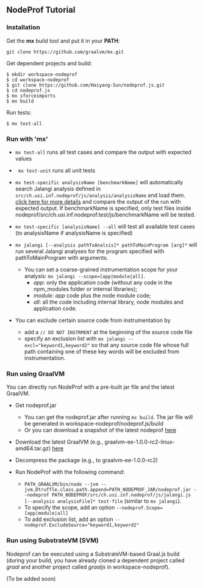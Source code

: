 
## NodeProf Tutorial

### Installation

Get the __mx__ build tool and put it in your __PATH__:

```
git clone https://github.com/graalvm/mx.git
```

Get dependent projects and build:

```
$ mkdir workspace-nodeprof
$ cd workspace-nodeprof
$ git clone https://github.com/Haiyang-Sun/nodeprof.js.git
$ cd nodeprof.js
$ mx sforceimports
$ mx build
```

Run tests:
```
$ mx test-all
```

### Run with 'mx'

- ``` mx test-all ``` runs all test cases and compare the output with expected values

- ``` mx test-unit``` runs all unit tests

- ``` mx test-specific analysisName [benchmarkName] ``` will automatically search Jalangi analysis defined in ```src/ch.usi.inf.nodeprof/js/analysis/analysisName``` and load them. [click here for more details](https://github.com/Haiyang-Sun/nodeprof.js/tree/master/src/ch.usi.inf.nodeprof/js/analysis) and compare the output of the run with expected output.
If benchmarkName is specified, only test files inside nodeprof/src/ch.usi.inf.nodeprof.test/js/benchmarkName will be tested.

- ``` mx test-specific [analysisName] --all ``` will test all available test cases (to analysisName if analysisName is specified)

- ``` mx jalangi [--analysis pathToAnalsis]* pathToMainProgram [arg]* ``` will run several Jalangi analyses for the program specified with pathToMainProgram with arguments.
  * You can set a coarse-grained instrumentation scope for your analysis: ``` mx jalangi --scope=[app|module|all] ```.
    - _app_: only the application code (without any code in the npm_modules folder or internal libraries);
    - _module_: _app_ code plus the node module code;
    - _all_: all the code including internal library, node modules and application code.
- You can exclude certain source code from instrumentation by
  * add a ```// DO NOT INSTRMENT``` at the beginning of the source code file
  * specify an exclusion list with ```mx jalangi --excl="keyword1,keyword2"``` so that any source code file whose full path containing one of these key words will be excluded from instrumentation.

### Run using GraalVM

  You can directly run NodeProf with a pre-built jar file and the latest GraalVM.
  - Get nodeprof.jar
    * You can get the nodeprof.jar after running ```mx build```. The jar file will be generated in workspace-nodeprof/nodeprof.js/build
    * Or you can download a snapshot of the latest nodeprof [here](https://github.com/Haiyang-Sun/nodeprof.js/tree/master/snapshot/nodeprof.jar)

  - Download the latest GraalVM (e.g., graalvm-ee-1.0.0-rc2-linux-amd64.tar.gz) [here](http://www.oracle.com/technetwork/oracle-labs/program-languages/downloads/index.html)

  - Decompress the package (e.g., to graalvm-ee-1.0.0-rc2)

  - Run NodeProf with the following command:
    * ``` PATH_GRAALVM/bin/node --jvm --jvm.Dtruffle.class.path.append=PATH_NODEPROF_JAR/nodeprof.jar --nodeprof PATH_NODEPROF/src/ch.usi.inf.nodeprof/js/jalangi.js [--analysis analysisFile]* test-file ``` (similar to ```mx jalangi```).
    * To specify the scope, add an option ```--nodeprof.Scope=[app|module|all]```
    * To add exclusion list, add an option ```--nodeprof.ExcludeSource="keyword1,keyword2"```

### Run using SubstrateVM (SVM)

Nodeprof can be executed using a SubstrateVM-based Graal.js build (during your build, you have already cloned a dependent project called _graal_ and another project called _graaljs_ in workspace-nodeprof).

(To be added soon)
